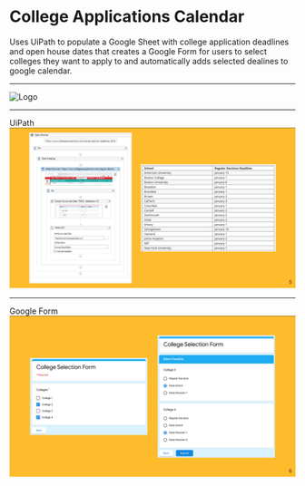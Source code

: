 # College Applications Calendar
Uses UiPath to populate a Google Sheet with college application deadlines and open house dates that creates a Google Form for users to select colleges they want to apply to and automatically adds selected dealines to google calendar.
___
![Logo](https://github.com/gwnch/CollegeAppsCalendar/blob/master/Logo.png)
___
UiPath
![UiPath](https://github.com/gwnch/CollegeAppCalendar/blob/master/UiPath.png)
___
Google Form
![GoogleForm](https://github.com/gwnch/CollegeAppCalendar/blob/master/GoogleForm.png)
